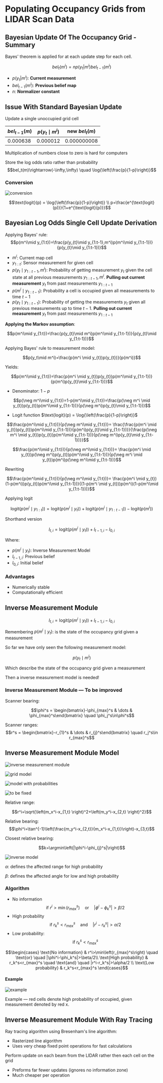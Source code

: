 # Populating Occupancy Grids from LIDAR Scan Data

## Bayesian Update Of The Occupancy Grid - Summary

Bayes' theorem is applied for at each update step for each
cell.

$$bel_t(m^i) =n p(y_t|m^i)bel_{t-1}(m^i)$$

* $p(y_t|m^i)$: **Current measurement**
* $bel_{t-1}(m^i)$: **Previous belief map**
* $n$: **Normalizer constant**

## Issue With Standard Bayesian Update

Update a single unoccupied grid cell

|$bel_{t-1}(m)$| $p(y_t\mid m^i)$ |new $bel_t(m)$|
|--|--|--|
|0.000638|0.000012|0.000000008|

Multiplication of numbers close to zero is hard for computers

Store the log odds ratio rather than probability
$$bel_t(m)\rightarrow(-\infty,\infty) \quad \log{\left(\frac{p}{1-p}\right)}$$

### Conversion

![conversion](./Conversion.jpg)

$$\text{logit}(p) = \log{\left(\frac{p}{1-p}\right)} \\ p=\frac{e^{\text{logit}(p)}}{1+e^{\text{logit}(p)}}$$

## Bayesian Log Odds Single Cell Update Derivation

Applying Bayes' rule:$$p(m^i\mid y_{1:t})=\frac{p(y_{t}\mid y_{1:t-1},m^i)p(m^i\mid y_{1:t-1})}{p(y_{t}\mid y_{1:t-1})}$$

* $m^i$: Current map cell
* $y_{1:t}$: Sensor measurement for
given cell
* $p(y_{t}\mid y_{1:t-1},m^i)$: Probability of getting measurement $y_t$ given the cell state at all previous measurements $y_{1:t-1},m^i$. **Pulling out current measurement** $y_t$ from past measurements $y_{1:t-1}$
* $p(m^i\mid y_{1:t-1})$: Probability a cell is occupied given all measurements to time $t-1$
* $p(y_{t}\mid y_{1:t-1})$: Probability of getting the measurements $y_t$ given all previous measurements up to time $t-1$. **Pulling out current measurement** $y_t$ from past measurements $y_{1:t-1}$

**Applying the Markov assumption**:

$$p(m^i\mid y_{1:t})=\frac{p(y_{t}\mid m^i)p(m^i\mid y_{1:t-1})}{p(y_{t}\mid y_{1:t-1})}$$

Applying Bayes' rule to measurement model:

$$p(y_t\mid m^i)=\frac{p(m^i \mid y_{t})p(y_{t})}{p(m^i)}$$

Yields:

$$p(m^i\mid y_{1:t})=\frac{p(m^i \mid y_{t})p(y_{t})p(m^i\mid y_{1:t-1})}{p(m^i)p(y_{t}\mid y_{1:t-1})}$$

* Denominator: $1-p$

$$p(\neg m^i\mid y_{1:t})=1-p(m^i\mid y_{1:t})=\frac{p(\neg m^i \mid y_{t})p(y_{t})p(m^i\mid y_{1:t-1})}{p(\neg m^i)p(y_{t}\mid y_{1:t-1})}$$

* Logit function $\text{logit}(p) = \log{\left(\frac{p}{1-p}\right)}$

$$\frac{p(m^i\mid y_{1:t})}{p(\neg m^i\mid y_{1:t})}= \frac{\frac{p(m^i \mid y_{t})p(y_{t})p(m^i\mid y_{1:t-1})}{p(m^i)p(y_{t}\mid y_{1:t-1})}}{\frac{p(\neg m^i \mid y_{t})p(y_{t})p(m^i\mid y_{1:t-1})}{p(\neg m^i)p(y_{t}\mid y_{1:t-1})}}$$

$$\frac{p(m^i\mid y_{1:t})}{p(\neg m^i\mid y_{1:t})}= \frac{p(m^i \mid y_{t})p(\neg m^i)p(y_{t})p(m^i\mid y_{1:t-1})}{p(\neg m^i \mid y_{t})p(m^i)p(\neg m^i\mid y_{1:t-1})}$$

Rewriting

$$\frac{p(m^i\mid y_{1:t})}{p(\neg m^i\mid y_{1:t})}= \frac{p(m^i \mid y_{t})(1-p(m^i))p(y_{t})p(m^i\mid y_{1:t-1})}{(1-p(m^i \mid y_{t}))p(m^i)(1-p(m^i\mid y_{1:t-1}))}$$

Applying logit

$$\text{logit}(p(m^i\mid y_{1:t}))= \text{logit}(p(m^i\mid y_{t}))+\text{logit}(p(m^i\mid y_{1:t-1}))-\text{logit}(p(m^i))$$

Shorthand version

$$l_{t,i}=\text{logit}(p(m^i\mid y_{t}))+l_{t-1,i}-l_{0,i}$$

Where:

* $p(m^i\mid y_{t})$: Inverse Measurement Model
* $l_{t-1,i}$: Previous belief
* $l_{0,i}$: Initial belief

### Advantages

* Numerically stable
* Computationally efficient

## Inverse Measurement Module

$$l_{t,i}=\text{logit}(p(m^i\mid y_{t}))+l_{t-1,i}-l_{0,i}$$

Remembering $p(m^i\mid y_{t})$: is the state of the occupancy grid given a measurement

So far we have only seen the following measurement model:

$$p(y_t\mid m^i)$$

Which describe the state of the occupancy grid given a measurement

Then a inverse measurement model is needed!

### Inverse Measurement Module — To be improved

Scanner bearing:

$$\phi^s = \begin{bmatrix}-\phi_{max}^s & \dots & \phi_{max}^s\end{bmatrix} \quad \phi_j^s\in\phi^s$$

Scanner ranges:
$$r^s = \begin{bmatrix}-r_{1}^s & \dots & r_{j}^s\end{bmatrix} \quad r_j^s\in r_{max}^s$$

## Inverse Measurement Module Model

![inverse measurement module](./Inverse%20Measurement%20Module.jpg)

![grid model](./grid%20model.jpg)

![model with probabilities](./model%20with%20probabilities.jpg)

![to be fixed](./to%20be%20fixed.jpg)

Relative range:

$$r^i=\sqrt{\left(m_x^i-x_{1,t} \right)^2+\left(m_y^i-x_{2,t} \right)^2}$$

Relative bearing:
$$\phi^i=\tan^{-1}\left(\frac{m_y^i-x_{2,t}}{m_x^i-x_{1,t}}\right)-x_{3,t}$$

Closest relative bearing:

$$k=\argmin\left(|\phi^i-\phi_{j}^s|\right)$$

![inverse model](./inverse%20model.jpg)

$\alpha$: defines the affected range for high probability

$\beta$: defines the affected angle for low and high probability

### Algorithm

* No information $$\text{if }r^i>\min\left(r_{max}^s\right) \quad \text{or} \quad |\phi^i-\phi_k^s|>\beta/2$$
* High probability $$\text{if }r_k^s<r_{max}^s \quad \text{and} \quad |r^i-r_k^s|>\alpha/2$$
* Low probability: $$\text{if }r_k^s<r_{max}^s$$

$$\begin{cases} \text{No information} & r^i>\min\left(r_{max}^s\right) \quad \text{or} \quad |\phi^i-\phi_k^s|>\beta/2\\
\text{High probability} & r_k^s<r_{max}^s \quad \text{and} \quad |r^i-r_k^s|>\alpha/2 \\
\text{Low probability} & r_k^s<r_{max}^s
\end{cases}$$

#### Example

![example](./example.jpg)

Example — red cells denote high probability of occupied, given measurement denoted by red x.

## Inverse Measurement Module With Ray Tracing

Ray tracing algorithm using Bresenham's line algorithm:

* Rasterized line algorithm
* Uses very cheap fixed point operations for
fast calculations

Perform update on each beam from the LIDAR rather then each cell on the grid

* Preforms far fewer updates (ignores no information zone)
* Much cheaper per operation
